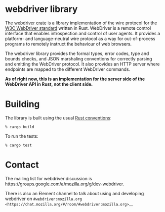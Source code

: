 webdriver library
=================

The [webdriver crate] is a library implementation of the wire protocol
for the [W3C WebDriver standard] written in Rust.  WebDriver is a remote
control interface that enables introspection and control of user agents.
It provides a platform- and language-neutral wire protocol as a way
for out-of-process programs to remotely instruct the behaviour of web
browsers.

The webdriver library provides the formal types, error codes, type and
bounds checks, and JSON marshaling conventions for correctly parsing
and emitting the WebDriver protocol.  It also provides an HTTP server
where endpoints are mapped to the different WebDriver commands.

**As of right now, this is an implementation for the server side of the
WebDriver API in Rust, not the client side.**

[webdriver crate]: https://crates.io/crates/webdriver
[W3C WebDriver standard]: https://w3c.github.io/webdriver/


Building
========

The library is built using the usual [Rust conventions]:

	% cargo build

To run the tests:

	% cargo test

[Rust conventions]: http://doc.crates.io/guide.html


Contact
=======

The mailing list for webdriver discussion is
https://groups.google.com/a/mozilla.org/g/dev-webdriver.

There is also an Element channel to talk about using and developing
webdriver on `#webdriver:mozilla.org <https://chat.mozilla.org/#/room/#webdriver:mozilla.org>`__
